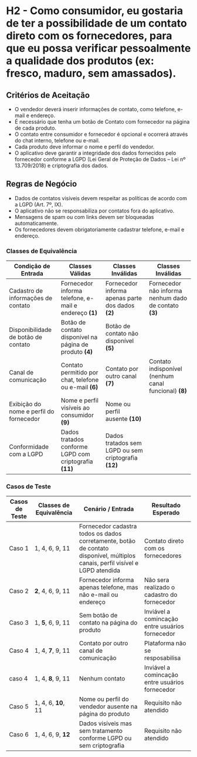 # H2 - Como **consumidor**, **eu gostaria de** ter a possibilidade de um contato direto com os fornecedores, **para que** eu possa verificar pessoalmente a qualidade dos produtos (ex: fresco, maduro, sem amassados).


## Critérios de Aceitação 

* O vendedor deverá inserir informações de contato, como telefone, e-mail e endereço.                                                                                         
* É necessário que tenha um botão de Contato com fornecedor na página de cada produto.                                                                                         
* O contato entre consumidor e fornecedor é opcional e ocorrerá através do chat interno, telefone ou e-mail.                                                                   
* Cada produto deve informar o nome e perfil do vendedor.                                                                                                                      
* O aplicativo deve garantir a integridade dos dados fornecidos pelo fornecedor conforme a LGPD (Lei Geral de Proteção de Dados – Lei nº 13.709/2018) e criptografia dos dados.


## Regras de Negócio 


* Dados de contatos visíveis devem respeitar as políticas de acordo com a LGPD (Art. 7º, IX). 
* O aplicativo não se responsabiliza por contatos fora do aplicativo.
* Mensagens de spam ou com links devem ser bloqueadas automaticamente.
* Os fornecedores devem obrigatoriamente cadastrar telefone, e-mail e endereço.

### Classes de Equivalência 

| Condição de Entrada                                      | Classes Válidas                                          | Classes Inválidas                                  | Classes Inválidas                                       |
|----------------------------------------------------------|----------------------------------------------------------|------------------------------------------------------|-------------------------------------------------------|
| Cadastro de informações de contato                       | Fornecedor informa telefone, e-mail e endereço **(1)**   | Fornecedor informa apenas parte dos dados **(2)**    | Fornecedor não informa nenhum dado de contato **(3)** |
| Disponibilidade de botão de contato                      | Botão de contato disponível na página de produto **(4)** | Botão de contato não disponível **(5)**              |                                                       |
| Canal de comunicação                                     | Contato permitido por chat, telefone ou e-mail **(6)**   | Contato por outro canal **(7)**                      | Contato indisponível (nenhum canal funcional) **(8)** |
| Exibição do nome e perfil do fornecedor                  | Nome e perfil visíveis ao consumidor **(9)**             | Nome ou perfil ausente **(10)**                      |                                                       |
| Conformidade com a LGPD                                  | Dados tratados conforme LGPD com criptografia **(11)**   | Dados tratados sem LGPD ou sem criptografia **(12)** |                                                       |

### Casos de Teste

| Casos de Teste | Classes de Equivalência      | Cenário / Entrada                                                                                                              | Resultado Esperado                |
|----------------|------------------------------|--------------------------------------------------------------------------------------------------------------------------------|-----------------------------------|
| Caso 1         | 1, 4, 6, 9, 11               | Fornecedor cadastra todos os dados corretamente, botão de contato disponível, múltiplos canais, perfil visível e LGPD atendida | Contato direto com os fornecedores|
| Caso 2         | **2**, 4, 6, 9, 11           | Fornecedor informa apenas telefone, mas não e-mail ou endereço                                                                 | Não sera realizado o cadastro do fornecedor |
| Caso 3         | 1, **5**, 6, 9, 11           | Sem botão de contato na página do produto                                                                                      | Inviável a comincação entre usuários fornecedor |
| Caso 4         | 1, 4, **7**, 9, 11           | Contato por outro canal de comunicação                                                                                         | Plataforma não se resposabilisa   |
| caso 4         | 1, 4, **8**, 9, 11           | Nenhum contato                                                                                                                 |  Inviável a comincação entre usuários fornecedor |
| Caso 5         | 1, 4, 6, **10**, 11          | Nome ou perfil do vendedor ausente na página do produto                                                                        | Requisito não atendido            |
| Caso 6         | 1, 4, 6, 9, **12**           | Dados visíveis mas sem tratamento conforme LGPD ou sem criptografia                                                            | Requisito não atendido            |

